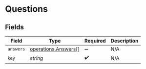 # Questions


## Fields

| Field                                                             | Type                                                              | Required                                                          | Description                                                       |
| ----------------------------------------------------------------- | ----------------------------------------------------------------- | ----------------------------------------------------------------- | ----------------------------------------------------------------- |
| `answers`                                                         | [operations.Answers](../../../sdk/models/operations/answers.md)[] | :heavy_minus_sign:                                                | N/A                                                               |
| `key`                                                             | *string*                                                          | :heavy_check_mark:                                                | N/A                                                               |